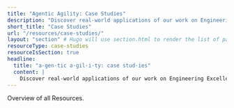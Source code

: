 ```yaml
---
title: "Agentic Agility: Case Studies"
description: "Discover real-world applications of our work on Engineering Excellence and Technical Leadership through our collection of case studies, showcasing successful implementations and key learnings."
short_title: "Case Studies"
url: "/resources/case-studies/"
layout: "section" # Hugo will use section.html to render the list of pages
resourceType: case-studies
resourceIsSection: true
headline:
  title: "a·gen·tic a·gil·i·ty: case stud·ies"
  content: |
    Discover real-world applications of our work on Engineering Excellence and Technical Leadership through our collection of case studies, showcasing successful implementations and key learnings.
---
```


Overview of all Resources.

